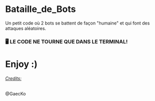 # Bataille_de_Bots
Un petit code où 2 bots se battent de façon "humaine" et qui font des attaques aléatoires. 
<br>
### 🖥 LE CODE NE TOURNE QUE DANS LE TERMINAL!
# Enjoy :)

###### <ins> Credits: </ins>

@GaecKo